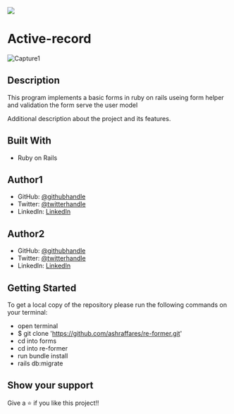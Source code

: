 ![](https://img.shields.io/badge/Microverse-blueviolet)

# Active-record

![Capture1](https://www.awesomescreenshot.com/image/6735365?key=fab5f83e8e1b53936c8d2d5a4f7b3178)

## Description
This program implements a basic forms  in ruby on rails useing form helper and validation the form serve the user model

Additional description about the project and its features.

## Built With
- Ruby on Rails

## Author1
- GitHub: [@githubhandle](https://github.com/ashraffares/http-ashraffares.github.io-)
- Twitter: [@twitterhandle](https://twitter.com/Fares09301164)
- LinkedIn: [LinkedIn](https://www.linkedin.com/in/fares-ashraf-382a35176/)

## Author2
- GitHub: [@githubhandle](https://github.com/nganifaith)
- Twitter: [@twitterhandle](https://twitter.com/Bright_Ngani)
- LinkedIn: [LinkedIn](https://www.linkedin.com/in/ngani-faith/)



## Getting Started
To get a local copy of the repository please run the following commands on your terminal:
- open terminal
- $ git clone 'https://github.com/ashraffares/re-former.git'
- cd into forms
- cd into re-former
- run bundle install
- rails db:migrate

## Show your support

Give a ⭐️ if you like this project!!